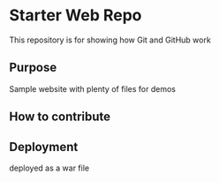 # Starter Web Repo

This repository is for showing how Git and GitHub work

## Purpose

Sample website with plenty of files for demos

## How to contribute

## Deployment

deployed as a war file


